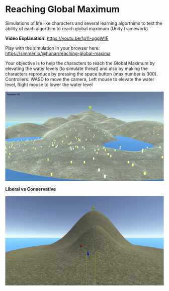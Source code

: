 # Reaching Global Maximum
Simulations of life like characters and several learning algorthims to test the ability of each algorthim to reach global maximum (Unity framework)

**Video Explanation:**
https://youtu.be/1p11-oggW1E

Play with the simulation in your browser here:
https://simmer.io/@hunar/reaching-global-maxima

Your objective is to help the characters to reach the Global Maximum by elevating the water levels (to simulate threat) and also by making the characters reproduce by pressing the space button (max number is 300).
Controllers:
WASD to move the camera,
Left mouse to elevate the water level,
Right mouse to lower the water level

![](images/game_extinction1.gif)
</br>

**Liberal vs Conservative**

![](images/lib_v_cons.gif)
</br>




